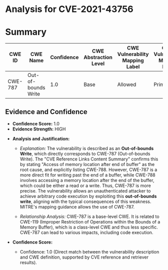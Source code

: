 # Analysis for CVE-2021-43756

# Summary
| CWE ID  | CWE Name             | Confidence | CWE Abstraction Level | CWE Vulnerability Mapping Label | CWE-Vulnerability Mapping Notes |
|---------|----------------------|------------|-----------------------|---------------------------------|---------------------------------|
| CWE-787 | Out-of-bounds Write  | 1.0        | Base                  | Allowed                         | Primary CWE                     |

## Evidence and Confidence

*   **Confidence Score:** 1.0
*   **Evidence Strength:** HIGH

- **Analysis and Justification:**
  - *Explanation:* The vulnerability is described as an **Out-of-bounds Write**, which directly corresponds to CWE-787 (Out-of-bounds Write). The "CVE Reference Links Content Summary" confirms this by stating "Access of memory location after end of buffer" as the root cause, and explicitly listing CWE-788. However, CWE-787 is a more direct fit for writing past the end of a buffer, while CWE-788 involves accessing a memory location after the end of the buffer, which could be either a read or a write. Thus, CWE-787 is more precise. The vulnerability allows an unauthenticated attacker to achieve arbitrary code execution by exploiting this **out-of-bounds write**, aligning with the typical consequences of this weakness. MITRE's mapping guidance allows the use of CWE-787.

  - *Relationship Analysis:* CWE-787 is a base-level CWE. It is related to CWE-119 (Improper Restriction of Operations within the Bounds of a Memory Buffer), which is a class-level CWE and thus less specific. CWE-787 can lead to various impacts, including code execution.

- **Confidence Score:**
  - Confidence: 1.0 (Direct match between the vulnerability description and CWE definition, supported by CVE reference and retriever results).